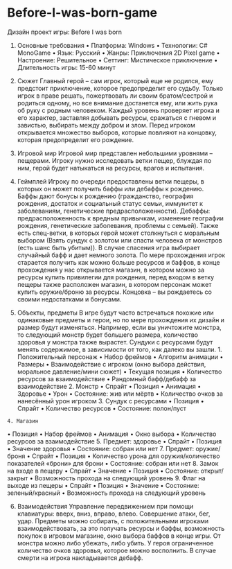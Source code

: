 # Before-I-was-born-game
Дизайн проект игры: Before I was born
  1. Основные требования
•	Платформа: Windows
•	Технологии: C# MonoGame
•	Язык: Русский
•	Жанры: Приключения 2D Pixel game
•	Настроение: Решительное
•	Сеттинг: Мистическое приключение
•	Длительность игры: 15-60 минут
  2. Сюжет
Главный герой – сам игрок, который еще не родился, ему предстоит приключение, которое предопределит его судьбу. Только игрок в праве решать, пожертвовать ли своим братом/сестрой и родиться одному, но все внимание достанется ему, или жить рука об руку с родным человеком. Каждый уровень проверяет игрока и его характер, заставляя добывать ресурсы, сражаться с гневом и завистью, выбирать между добром и злом. Перед игроком открывается множество выборов, которые повлияют на концовку, которая предопределит его рождение.
  3. Игровой мир
Игровой мир представлен небольшими уровнями – пещерами. Игроку нужно исследовать ветки пещер, блуждая по ним, герой будет натыкаться на ресурсы, врагов и испытания. 
  4. Геймплей
Игроку по очереди предоставлены ветки пещеры, в которых он может получить баффы или дебаффы к рождению. Баффы дают бонусы к рождению (гражданство, география рождения, достаток и социальный статус семьи, иммунитет к заболеваниям, генетические предрасположенности). Дебаффы: предрасположенность к вредным привычкам, изменение географии рождения, генетические заболевания, проблемы с семьей). Также есть спец-ветки, в которых герой может столкнуться с моральным выбором (Взять сундук с золотом или спасти человека от монстров (есть шанс быть убитым)). В случае спасения игра выбирает случайный бафф и дает немного золота. По мере прохождения игрок старается получить как можно больше ресурсов и баффов, в конце прохождения у нас открывается магазин, в котором можно за ресурсы купить привилегии для рождения, перед входом в ветку пещеры также расположен магазин, в котором персонаж может купить оружие/броню за ресурсы. Концовка – вы рождаетесь со своими недостатками и бонусами. 

  5. Объекты, предметы
В игре будут часто встречаться похожие или одинаковые предметы и герои, но по мере прохождения их дизайн и размер будут изменяться. Например, если вы уничтожите монстра, то следующий монстр будет большего размера, количество здоровья у монстра также вырастет. Сундуки с ресурсами будут менять содержимое, в зависимости от того, как далеко вы зашли.
    1. Положительный персонаж
•	Набор фреймов
•	Алгоритм анимации
•	Размеры
•	Взаимодействие с игроком (окно выбора действия, моральное давление/мини сюжет)
•	Текущая позиция
•	Количество ресурсов за взаимодействие
•	Рандомный бафф/дебафф за взаимодействие
    2. Монстр
•	Спрайт
•	Позиция
•	Анимация
•	Здоровье
•	Урон
•	Состояние: жив или мёртв
•	Количество очков за нанесённый урон игроком
    3. Сундук с ресурсами
•	Позиция
•	Спрайт
•	Количество ресурсов
•	Состояние: полон/пуст

    4. Магазин
•	Позиция
•	Набор фреймов
•	Анимация
•	Окно выбора
•	Количество ресурсов за взаимодействие
    5. Предмет: здоровье
•	Спрайт
•	Позиция
•	Значение здоровья
•	Состояние: собран или нет
    7. Предмет: оружие/броня
•	Спрайт
•	Позиция
•	Количество урона для оружия/количество показателей «брони» для брони
•	Состояние: собран или нет
    8. Замок на входе в пещеру
•	Спрайт
•	Значение
•	Позиция
•	Состояние: открыт/закрыт
•	Возможность прохода на следующий уровень
    9. Флаг на выходе из пещеры
•	Спрайт
•	Позиция
•	Значение
•	Состояние: зеленый/красный
•	Возможность прохода на следующий уровень

  6. Взаимодействия
Управление передвижением при помощи клавиатуры: вверх, вниз, вправо, влево. Совершение атаки, бег, удар. Предметы можно собирать, с положительными игроками взаимодействовать, за это получать ресурсы и баффы, возможность покупок в игровом магазине, окно выбора баффов в конце игры. От монстра можно либо убежать, либо убить. У героя ограниченное количество очков здоровья, которое можно восполнить. В случае смерти на игрока накладывается дебафф. 

